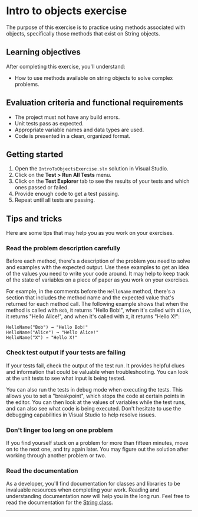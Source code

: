 # Intro to objects exercise

The purpose of this exercise is to practice using methods associated with objects, specifically those methods that exist on String objects.

## Learning objectives

After completing this exercise, you'll understand:

* How to use methods available on string objects to solve complex problems.

## Evaluation criteria and functional requirements

* The project must not have any build errors.
* Unit tests pass as expected.
* Appropriate variable names and data types are used.
* Code is presented in a clean, organized format.

## Getting started

1. Open the `IntroToObjectsExercise.sln` solution in Visual Studio.
2. Click on the **Test > Run All Tests** menu.
3. Click on the **Test Explorer** tab to see the results of your tests and which ones passed or failed.
4. Provide enough code to get a test passing.
5. Repeat until all tests are passing.

## Tips and tricks

Here are some tips that may help you as you work on your exercises.

### Read the problem description carefully

Before each method, there's a description of the problem you need to solve and examples with the expected output. Use these examples to get an idea of the values you need to write your code around. It may help to keep track of the state of variables on a piece of paper as you work on your exercises.

For example, in the comments before the `HelloName` method, there's a section that includes the method name and the expected value that's returned for each method call. The following example shows that when the method is called with `Bob`, it returns "Hello Bob!", when it's called with `Alice`, it returns "Hello Alice!", and when it's called with `X`, it returns "Hello X!":


    HelloName("Bob") → "Hello Bob!"
    HelloName("Alice") → "Hello Alice!"
    HelloName("X") → "Hello X!"

### Check test output if your tests are failing

If your tests fail, check the output of the test run. It provides helpful clues and information that could be valuable when troubleshooting. You can look at the unit tests to see what input is being tested.

You can also run the tests in debug mode when executing the tests. This allows you to set a "breakpoint", which stops the code at certain points in the editor. You can then look at the values of variables while the test runs, and can also see what code is being executed. Don't hesitate to use the debugging capabilities in Visual Studio to help resolve issues.

### Don't linger too long on one problem

If you find yourself stuck on a problem for more than fifteen minutes, move on to the next one, and try again later. You may figure out the solution after working through another problem or two.

### Read the documentation

As a developer, you'll find documentation for classes and libraries to be invaluable resources when completing your work. Reading and understanding documentation now will help you in the long run. Feel free to read the documentation for the [String class][.net-core-string-api-docs].

---

[.net-core-string-api-docs]: https://learn.microsoft.com/en-us/dotnet/api/system.string?view=net-7.0&viewFallbackFrom=net-6